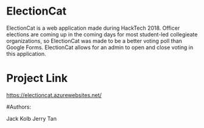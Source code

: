 # ElectionCat

ElectionCat is a web application made during HackTech 2018. Officer elections are coming up in the coming days for most student-led collegieate organizations, so ElectionCat was made to be a better voting poll than Google Forms.  ElectionCat allows for an admin to open and close voting in this application. 



# Project Link

https://electioncat.azurewebsites.net/



#Authors:

Jack Kolb
Jerry Tan